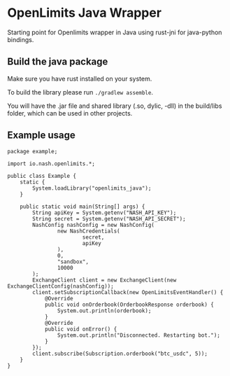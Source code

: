 # OpenLimits Java Wrapper

Starting point for Openlimits wrapper in Java using rust-jni for java-python bindings.

## Build the java package

Make sure you have rust installed on your system.

To build the library please run `./gradlew assemble`.

You will have the .jar file and shared library (.so, dylic, -dll) in the build/libs folder, which can be used in other projects.

## Example usage

```
package example;

import io.nash.openlimits.*;

public class Example {
    static {
        System.loadLibrary("openlimits_java");
    }

    public static void main(String[] args) {
        String apiKey = System.getenv("NASH_API_KEY");
        String secret = System.getenv("NASH_API_SECRET");
        NashConfig nashConfig = new NashConfig(
                new NashCredentials(
                        secret,
                        apiKey
                ),
                0,
                "sandbox",
                10000
        );
        ExchangeClient client = new ExchangeClient(new ExchangeClientConfig(nashConfig));
        client.setSubscriptionCallback(new OpenLimitsEventHandler() {
            @Override
            public void onOrderbook(OrderbookResponse orderbook) {
                System.out.println(orderbook);
            }
            @Override
            public void onError() {
                System.out.println("Disconnected. Restarting bot.");
            }
        });
        client.subscribe(Subscription.orderbook("btc_usdc", 5));
    }
}
```
